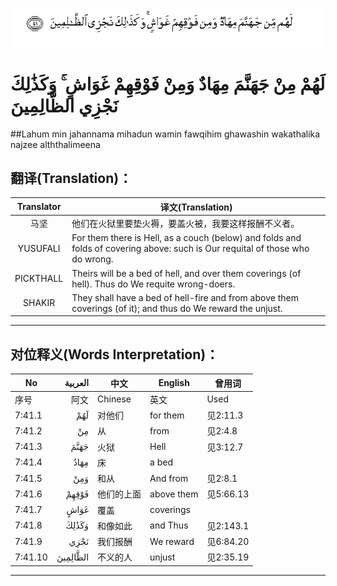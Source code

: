 ![007:041](images/007_041.gif)

# لَهُمْ مِنْ جَهَنَّمَ مِهَادٌ وَمِنْ فَوْقِهِمْ غَوَاشٍ ۚ وَكَذَٰلِكَ نَجْزِي الظَّالِمِينَ 

##Lahum min jahannama mihadun wamin fawqihim ghawashin wakathalika najzee alththalimeena 

## 翻译(Translation)：

| Translator | 译文(Translation)                                            |
| :--------: | ------------------------------------------------------------ |
|    马坚    | 他们在火狱里要垫火褥，要盖火被，我要这样报酬不义者。         |
|  YUSUFALI  | For them there is Hell, as a couch (below) and folds and folds of covering above: such is Our requital of those who do wrong. |
| PICKTHALL  | Theirs will be a bed of hell, and over them coverings (of hell). Thus do We requite wrong-doers. |
|   SHAKIR   | They shall have a bed of hell-fire and from above them coverings (of it); and thus do We reward the unjust. |

---

## 对位释义(Words Interpretation)：

| No   | العربية | 中文    | English | 曾用词 |
| ---- | ------: | ------- | ------- | ------ |
| 序号 |    阿文 | Chinese | 英文    | Used   |
| 7:41.1  | لَهُمْ      | 对他们     | for them   | 见2:11.3  |
| 7:41.2  | مِنْ       | 从         | from       | 见2:4.8   |
| 7:41.3  | جَهَنَّمَ     | 火狱       | Hell       | 见3:12.7  |
| 7:41.4  | مِهَادٌ     | 床         | a bed      |           |
| 7:41.5  | وَمِنْ      | 和从       | And from   | 见2:8.1   |
| 7:41.6  | فَوْقِهِمْ    | 他们的上面 | above them | 见5:66.13 |
| 7:41.7  | غَوَاشٍ     | 覆盖       | coverings  |           |
| 7:41.8  | وَكَذَٰلِكَ    | 和像如此   | and Thus   | 见2:143.1 |
| 7:41.9  | نَجْزِي     | 我们报酬   | We reward  | 见6:84.20 |
| 7:41.10 | الظَّالِمِينَ | 不义的人   | unjust     | 见2:35.19 |

---